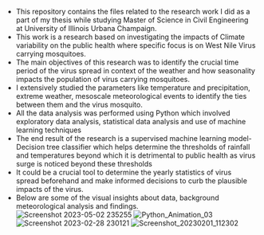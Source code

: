 + This repository contains the files related to the research work I did as a part of my thesis while studying Master of Science in Civil Engineering at 
University of Illinois Urbana Champaign.
+ This work is a research based on investigating the impacts of Climate variability on the public health where specific focus is on 
West Nile Virus carrying mosquitoes.
+ The main objectives of this research was to identify the crucial time period of the virus spread in context of the weather and how 
seasonality impacts the population of virus carrying mosquitoes.
+ I extensively studied the parameters like temperature and precipitation, extreme weather, mesoscale meteorological events to identify the ties between them and the virus mosquito.
+ All the data analysis was performed using Python which involved exploratory data analysis, statistical data analysis and use of machine learning techniques
+ The end result of the research is a supervised machine learning model- Decision tree classifier which helps determine the thresholds of rainfall and temperatures beyond which it
  is detrimental to public health as virus surge is noticed beyond these thresholds
+ It could be a crucial tool to determine the yearly statistics of virus spread beforehand and make informed decisions to curb the plausible impacts of the virus.
+ Below are some of the visual insights about data, background meteorological analysis and findings.
![Screenshot 2023-05-02 235255](https://github.com/user-attachments/assets/47567e66-60ce-42c7-aa6d-75026143d9d1)
![Python_Animation_03](https://github.com/user-attachments/assets/f59d6482-5824-4918-97f5-db31118fa34e)
![Screenshot 2023-02-28 230121](https://github.com/user-attachments/assets/3d586535-cea9-430c-8e79-0cec6378b519)
![Screenshot_20230201_112302](https://github.com/user-attachments/assets/546d5c12-9f01-4635-86e5-b905fedbe39a)

